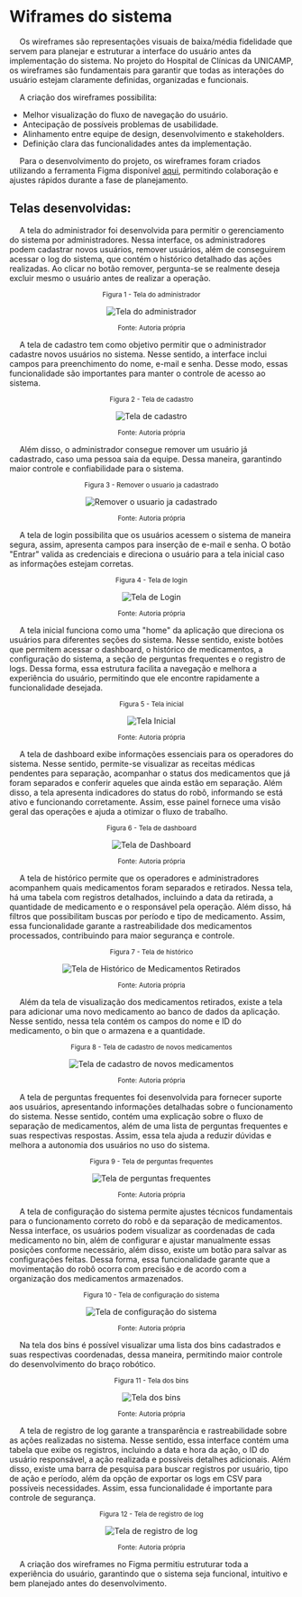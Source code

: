 
# Wiframes do sistema

&emsp; Os wireframes são representações visuais de baixa/média fidelidade que servem para planejar e estruturar a interface do usuário antes da implementação do sistema. No projeto do Hospital de Clínicas da UNICAMP, os wireframes são fundamentais para garantir que todas as interações do usuário estejam claramente definidas, organizadas e funcionais.

&emsp; A criação dos wireframes possibilita:
- Melhor visualização do fluxo de navegação do usuário.
- Antecipação de possíveis problemas de usabilidade.
- Alinhamento entre equipe de design, desenvolvimento e stakeholders.
- Definição clara das funcionalidades antes da implementação.

&emsp; Para o desenvolvimento do projeto, os wireframes foram criados utilizando a ferramenta Figma disponível [aqui](https://www.figma.com/design/VC279wQYR3rNGB6Fq039xc/Wireframe?node-id=54-1974&t=BtGMs9saMKxiIiXU-1), permitindo colaboração e ajustes rápidos durante a fase de planejamento.

## Telas desenvolvidas: 

&emsp; A tela do administrador foi desenvolvida para permitir o gerenciamento do sistema por administradores. Nessa interface, os administradores podem cadastrar novos usuários, remover usuários, além de conseguirem acessar o log do sistema, que contém o histórico detalhado das ações realizadas. Ao clicar no botão remover, pergunta-se se realmente deseja excluir mesmo o usuário antes de realizar a operação.

<div align="center" width="100%">

<sub>Figura 1 - Tela do administrador</sub>

![Tela do administrador](/img/UX/TelaADM.png)

<sup>Fonte: Autoria própria </sup>

</div>

&emsp; A tela de cadastro tem como objetivo permitir que o administrador cadastre novos usuários no sistema. Nesse sentido, a interface inclui campos para preenchimento do nome, e-mail e senha. Desse modo, essas funcionalidade são importantes para manter o controle de acesso ao sistema.

<div align="center" width="100%">

<sub>Figura 2 - Tela de cadastro</sub>

![Tela de cadastro](/img/UX/TelaCadastro.png)

<sup>Fonte: Autoria própria </sup>

</div>

&emsp; Além disso, o administrador consegue remover um usuário já cadastrado, caso uma pessoa saia da equipe. Dessa maneira, garantindo maior controle e confiabilidade para o sistema.

<div align="center" width="100%">

<sub>Figura 3 - Remover o usuario ja cadastrado </sub>

![Remover o usuario ja cadastrado](/img/UX/TelaRemover.png)

<sup>Fonte: Autoria própria </sup>

</div>

&emsp; A tela de login possibilita que os usuários acessem o sistema de maneira segura, assim, apresenta campos para inserção de e-mail e senha. O botão "Entrar" valida as credenciais e direciona o usuário para a tela inicial caso as informações estejam corretas.

<div align="center" width="100%">

<sub>Figura 4 - Tela de login</sub>

![Tela de Login](/img/UX/TelaLogin.png)

<sup>Fonte: Autoria própria </sup>

</div>

&emsp; A tela inicial funciona como uma "home" da aplicação que direciona os usuários para diferentes seções do sistema. Nesse sentido, existe botões que permitem acessar o dashboard, o histórico de medicamentos, a configuração do sistema, a seção de perguntas frequentes e o registro de logs. Dessa forma, essa estrutura facilita a navegação e melhora a experiência do usuário, permitindo que ele encontre rapidamente a funcionalidade desejada.

<div align="center" width="100%">

<sub>Figura 5 - Tela inicial</sub>

![Tela Inicial](/img/UX/TelaInicial.png)

<sup>Fonte: Autoria própria </sup>

</div>

&emsp; A tela de dashboard exibe informações essenciais para os operadores do sistema. Nesse sentido, permite-se visualizar as receitas médicas pendentes para separação, acompanhar o status dos medicamentos que já foram separados e conferir aqueles que ainda estão em separação. Além disso, a tela apresenta indicadores do status do robô, informando se está ativo e funcionando corretamente. Assim, esse painel fornece uma visão geral das operações e ajuda a otimizar o fluxo de trabalho.

<div align="center" width="100%">

<sub>Figura 6 - Tela de dashboard</sub>

![Tela de Dashboard](/img/UX/TelaDashboard.png)

<sup>Fonte: Autoria própria </sup>

</div>

&emsp; A tela de histórico permite que os operadores e administradores acompanhem quais medicamentos foram separados e retirados. Nessa tela, há uma tabela com registros detalhados, incluindo a data da retirada, a quantidade de medicamento e o responsável pela operação. Além disso, há filtros que possibilitam buscas por período e tipo de medicamento. Assim, essa funcionalidade garante a rastreabilidade dos medicamentos processados, contribuindo para maior segurança e controle.

<div align="center" width="100%">

<sub>Figura 7 - Tela de histórico</sub>

![Tela de Histórico de Medicamentos Retirados](/img/UX/TelaHistorico.png)

<sup>Fonte: Autoria própria </sup>

</div>

&emsp; Além da tela de visualização dos medicamentos retirados, existe a tela para adicionar uma novo medicamento ao banco de dados da aplicação. Nesse sentido, nessa tela contém os campos do nome e ID do medicamento, o bin que o armazena e a quantidade.

<div align="center" width="100%">

<sub>Figura 8 - Tela de cadastro de novos medicamentos</sub>

![Tela de cadastro de novos medicamentos](/img/UX/TelaCadastroMedicamento.png)

<sup>Fonte: Autoria própria </sup>

</div>

&emsp; A tela de perguntas frequentes foi desenvolvida para fornecer suporte aos usuários, apresentando informações detalhadas sobre o funcionamento do sistema. Nesse sentido, contém uma explicação sobre o fluxo de separação de medicamentos, além de uma lista de perguntas frequentes e suas respectivas respostas. Assim, essa tela ajuda a reduzir dúvidas e melhora a autonomia dos usuários no uso do sistema.

<div align="center" width="100%">

<sub>Figura 9 - Tela de perguntas frequentes</sub>

![Tela de perguntas frequentes](/img/UX/TelaPerguntas.png)

<sup>Fonte: Autoria própria </sup>

</div>

&emsp; A tela de configuração do sistema permite ajustes técnicos fundamentais para o funcionamento correto do robô e da separação de medicamentos. Nessa interface, os usuários podem visualizar as coordenadas de cada medicamento no bin, além de configurar e ajustar manualmente essas posições conforme necessário, além disso, existe um botão para salvar as configurações feitas. Dessa forma, essa funcionalidade garante que a movimentação do robô ocorra com precisão e de acordo com a organização dos medicamentos armazenados.

<div align="center" width="100%">


<sub>Figura 10 - Tela de configuração do sistema</sub>

![Tela de configuração do sistema](/img/UX/TelaConfiguracao.png)

<sup>Fonte: Autoria própria </sup>

</div>

&emsp; Na tela dos bins é possível visualizar uma lista dos bins cadastrados e suas respectivas coordenadas, dessa maneira, permitindo maior controle do desenvolvimento do braço robótico.

<div align="center" width="100%">


<sub>Figura 11 - Tela dos bins</sub>

![Tela dos bins](/img/UX/TelaBins.png)

<sup>Fonte: Autoria própria </sup>

</div>

&emsp; A tela de registro de log garante a transparência e rastreabilidade sobre as ações realizadas no sistema. Nesse sentido, essa interface contém uma tabela que exibe os registros, incluindo a data e hora da ação, o ID do usuário responsável, a ação realizada e possíveis detalhes adicionais. Além disso, existe uma barra de pesquisa para buscar registros por usuário, tipo de ação e período, além da opção de exportar os logs em CSV para possíveis necessidades. Assim, essa funcionalidade é importante para controle de segurança.

<div align="center" width="100%">

<sub>Figura 12 - Tela de registro de log</sub>

![Tela de registro de log](/img/UX/TelaLog.png)

<sup>Fonte: Autoria própria </sup>

</div>

&emsp; A criação dos wireframes no Figma permitiu estruturar toda a experiência do usuário, garantindo que o sistema seja funcional, intuitivo e bem planejado antes do desenvolvimento.



